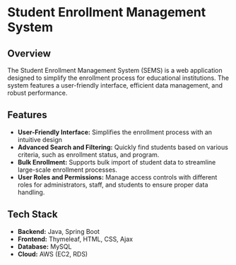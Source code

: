 # Student Enrollment Management System

## Overview
The Student Enrollment Management System (SEMS) is a web application designed to simplify the enrollment process for educational institutions.
The system features a user-friendly interface, efficient data management, and robust performance.

## Features

- **User-Friendly Interface:** Simplifies the enrollment process with an intuitive design
- **Advanced Search and Filtering:** Quickly find students based on various criteria, such as enrollment status, and program.
- **Bulk Enrollment:** Supports bulk import of student data to streamline large-scale enrollment processes.
- **User Roles and Permissions:** Manage access controls with different roles for administrators, staff, and students to ensure proper data handling.
  
## Tech Stack
- **Backend:** Java, Spring Boot
- **Frontend:** Thymeleaf, HTML, CSS, Ajax
- **Database:** MySQL
- **Cloud:** AWS (EC2, RDS)
